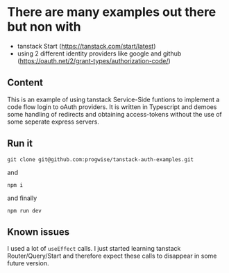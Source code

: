 # There are many examples out there but non with
- tanstack Start (https://tanstack.com/start/latest)
- using 2 different identity providers like google and github (https://oauth.net/2/grant-types/authorization-code/)

## Content

This is an example of using tanstack Service-Side funtions to implement a code flow login to oAuth providers. It is written in Typescript and demoes some handling of redirects and obtaining access-tokens without the use of some seperate express servers.

## Run it

```
git clone git@github.com:progwise/tanstack-auth-examples.git
```

and

```
npm i
```

and finally

```
npm run dev
```

## Known issues

I used a lot of ```useEffect``` calls. I just started learning tanstack Router/Query/Start and therefore expect these calls to disappear in some future version.

